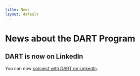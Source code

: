 ```yaml
---
title: News
layout: default
---
```


# News about the DART Program

## **DART is now on LinkedIn**
You can now [connect with DART on LinkedIn](https://www.linkedin.com/company/data-and-analytics-for-research-training/).